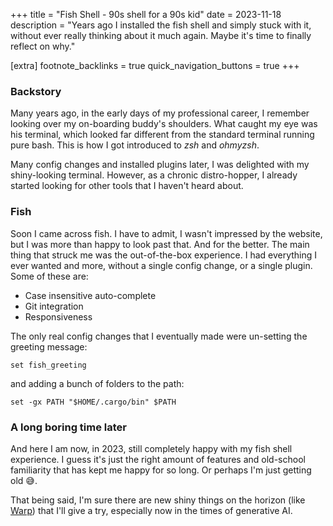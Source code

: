 +++
title = "Fish Shell - 90s shell for a 90s kid"
date = 2023-11-18
description = "Years ago I installed the fish shell and simply stuck with it, without ever really thinking about it much again. Maybe it's time to finally reflect on why."

[extra]
footnote_backlinks = true
quick_navigation_buttons = true
+++

### Backstory

Many years ago, in the early days of my professional career, I remember looking over my on-boarding buddy's shoulders. What caught my eye was his terminal, which looked far different from the standard terminal running pure bash. This is how I got introduced to _zsh_ and _ohmyzsh_.

Many config changes and installed plugins later, I was delighted with my shiny-looking terminal. However, as a chronic distro-hopper, I already started looking for other tools that I haven't heard about.

### Fish

Soon I came across fish. I have to admit, I wasn't impressed by the website, but I was more than happy to look past that. And for the better.
The main thing that struck me was the out-of-the-box experience. I had everything I ever wanted and more, without a single config change, or a single plugin. Some of these are:

- Case insensitive auto-complete
- Git integration
- Responsiveness

The only real config changes that I eventually made were un-setting the greeting message:

```
set fish_greeting
```

and adding a bunch of folders to the path:

```
set -gx PATH "$HOME/.cargo/bin" $PATH
```

### A long boring time later

And here I am now, in 2023, still completely happy with my fish shell experience. I guess it's just the right amount of features and old-school
familiarity that has kept me happy for so long. Or perhaps I'm just getting old 😅.

That being said, I'm sure there are new shiny things on the horizon (like [Warp](https://www.warp.dev)) that I'll give a try, especially now in the times of generative AI.
